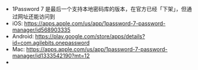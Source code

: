 - 1Password 7 是最后一个支持本地密码库的版本，在官方已经「下架」，但通过网址还能访问到
- iOS: https://apps.apple.com/us/app/1password-7-password-manager/id568903335
- Android: https://play.google.com/store/apps/details?id=com.agilebits.onepassword
- Mac: https://apps.apple.com/us/app/1password-7-password-manager/id1333542190?mt=12
-